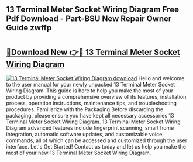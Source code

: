 ## 13 Terminal Meter Socket Wiring Diagram Free Pdf Download - Part-BSU New Repair Owner Guide zwffp

# <h2><a href="http://dfs0cy.blite.top/?on=13+Terminal+Meter+Socket+Wiring+Diagram">🔗Download New 👉🔴 13 Terminal Meter Socket Wiring Diagram</a></h2>

[![13 Terminal Meter Socket Wiring Diagram download](https://i.imgur.com/lujVjoI.png)](http://dfs0cy.blite.top/?on=13+Terminal+Meter+Socket+Wiring+Diagram)
Hello and welcome to the user manual for your newly unpacked 13 Terminal Meter Socket Wiring Diagram. This guide is here to help you make the most of your product by providing a comprehensive overview of its features, installation process, operation instructions, maintenance tips, and troubleshooting procedures. Familiarize with the Packaging Before discarding the packaging, please ensure you have kept all necessary accessories 13 Terminal Meter Socket Wiring Diagram. 13 Terminal Meter Socket Wiring Diagram advanced features include fingerprint scanning, smart home integration, automatic software updates, and customizable voice commands, all of which can be accessed and customized through the user interface. Let's Get Started! Contact us today and let us help you make the most of your new 13 Terminal Meter Socket Wiring Diagram.
